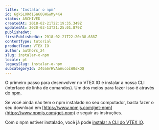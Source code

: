 ```yaml
---
title: 'Instalar o npm'
id: 6gkSL0Rd1Sa6OGWGwMy4K4
status: ARCHIVED
createdAt: 2018-02-21T22:19:35.349Z
updatedAt: 2020-03-13T21:25:01.879Z
publishedAt: 
firstPublishedAt: 2018-02-21T22:20:38.688Z
contentType: tutorial
productTeam: VTEX IO
author: authors_24
slug: instalar-o-npm
locale: pt
legacySlug: instalar-o-npm
subcategoryId: Z46a6rHVAaAucoiW0skQQ
---
```


O primeiro passo para desenvolver no VTEX IO é instalar a nossa CLI (interface de linha de comandos). Um dos meios para fazer isso é através do [npm](https://www.npmjs.com). 

Se você ainda não tem o npm instalado no seu computador, basta fazer o seu download em [https://www.npmjs.com/get-npm](https://www.npmjs.com/get-npm) e seguir as instruções.

Com o npm estiver instalado, você já pode [instalar a CLI do VTEX IO](/pt/tutorial/instalar-a-cli-do-vtex-io). 
